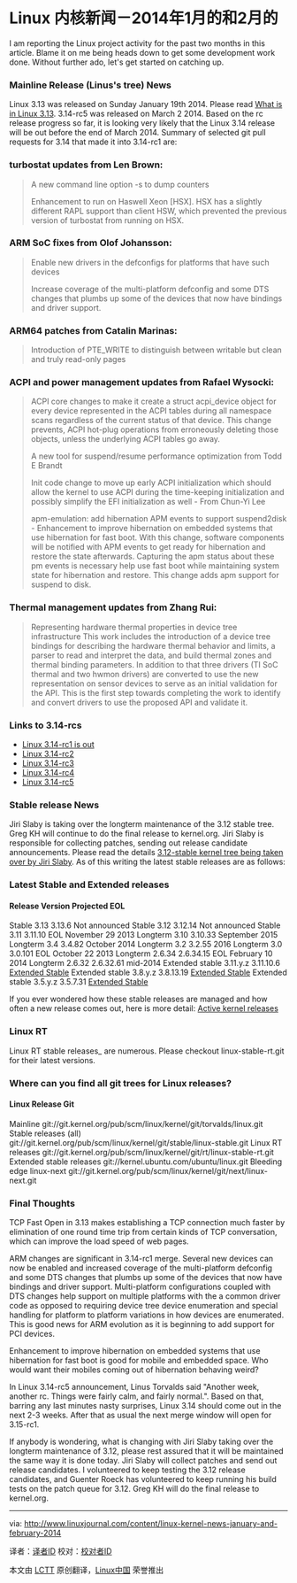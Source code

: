 Linux 内核新闻－2014年1月的和2月的
================================================================================
I am reporting the Linux project activity for the past two months in this article. Blame it on me being heads down to get some development work done. Without further ado, let's get started on catching up.

### Mainline Release (Linus's tree) News ###

Linux 3.13 was released on Sunday January 19th 2014. Please read [What is in Linux 3.13][1]. 3.14-rc5 was released on March 2 2014. Based on the rc release progress so far, it is looking very likely that the Linux 3.14 release will be out before the end of March 2014. Summary of selected git pull requests for 3.14 that made it into 3.14-rc1 are:

### turbostat updates from Len Brown:  ###

> A new command line option -s to dump counters
> 
> Enhancement to run on Haswell Xeon [HSX]. HSX has a slightly different RAPL support than client HSW, which prevented the previous version of turbostat from running on HSX.

### ARM SoC fixes from Olof Johansson: ###

> Enable new drivers in the defconfigs for platforms that have such devices
> 
> Increase coverage of the multi-platform defconfig and some DTS changes that plumbs up some of the devices that now have bindings and driver support.

### ARM64 patches from Catalin Marinas: ###

> Introduction of PTE_WRITE to distinguish between writable but clean and truly read-only pages

### ACPI and power management updates from Rafael Wysocki: ###

> ACPI core changes to make it create a struct acpi_device object for every device represented in the ACPI tables during all namespace scans regardless of the current status of that device. This change prevents, ACPI hot-plug operations from erroneously deleting those objects, unless the underlying ACPI tables go away.
> 
> A new tool for suspend/resume performance optimization from Todd E Brandt
> 
> Init code change to move up early ACPI initialization which should allow the kernel to use ACPI during the time-keeping initialization and possibly simplify the EFI initialization as well - From Chun-Yi Lee
> 
> apm-emulation: add hibernation APM events to support suspend2disk - Enhancement to improve hibernation on embedded systems that use hibernation for fast boot. With this change, software components will be notified with APM events to get ready for hibernation and restore the state afterwards. Capturing the apm status about these pm events is necessary help use fast boot while maintaining system state for hibernation and restore. This change adds apm support for suspend to disk.

### Thermal management updates from Zhang Rui: ###

> Representing hardware thermal properties in device tree infrastructure This work includes the introduction of a device tree bindings for describing the hardware thermal behavior and limits, a parser to read and interpret the data, and build thermal zones and thermal binding parameters. In addition to that three drivers (TI SoC thermal and two hwmon drivers) are converted to use the new representation on sensor devices to serve as an initial validation for the API. This is the first step towards completing the work to identify and convert drivers to use the proposed API and validate it.

### Links to 3.14-rcs ###

- [Linux 3.14-rc1 is out][2]
- [Linux 3.14-rc2][3]
- [Linux 3.14-rc3][4]
- [Linux 3.14-rc4][5]
- [Linux 3.14-rc5][6]

### Stable release News ###

Jiri Slaby is taking over the longterm maintenance of the 3.12 stable tree. Greg KH will continue to do the final release to kernel.org. Jiri Slaby is responsible for collecting patches, sending out release candidate announcements. Please read the details [3.12-stable kernel tree being taken over by Jiri Slaby][7]. As of this writing the latest stable releases are as follows: 

### Latest Stable and Extended releases ###

#### Release	Version	Projected EOL ####
Stable 3.13	3.13.6	Not announced
Stable 3.12	3.12.14	Not announced
Stable 3.11	3.11.10	EOL November 29 2013
Longterm 3.10	3.10.33	September 2015
Longterm 3.4	3.4.82	October 2014
Longterm 3.2	3.2.55	2016
Longterm 3.0	3.0.101	EOL October 22 2013
Longterm 2.6.34	2.6.34.15 	EOL February 10 2014
Longterm 2.6.32	2.6.32.61 	mid-2014
Extended stable 3.11.y.z	3.11.10.6	[Extended Stable][8]
Extended stable 3.8.y.z	3.8.13.19	[Extended Stable][9]
Extended stable 3.5.y.z	3.5.7.31	[Extended Stable][10]

If you ever wondered how these stable releases are managed and how often a new release comes out, here is more detail: [Active kernel releases][11]

### Linux RT ###

Linux RT stable releases_ are numerous. Please checkout linux-stable-rt.git for their latest versions.

### Where can you find all git trees for Linux releases? ###

#### Linux Release	Git ####

Mainline	git://git.kernel.org/pub/scm/linux/kernel/git/torvalds/linux.git
Stable releases (all)	git://git.kernel.org/pub/scm/linux/kernel/git/stable/linux-stable.git
Linux RT releases	git://git.kernel.org/pub/scm/linux/kernel/git/rt/linux-stable-rt.git
Extended stable releases	git://kernel.ubuntu.com/ubuntu/linux.git
Bleeding edge linux-next	git://git.kernel.org/pub/scm/linux/kernel/git/next/linux-next.git

### Final Thoughts ###

TCP Fast Open in 3.13 makes establishing a TCP connection much faster by elimination of one round time trip from certain kinds of TCP conversation, which can improve the load speed of web pages.

ARM changes are significant in 3.14-rc1 merge. Several new devices can now be enabled and increased coverage of the multi-platform defconfig and some DTS changes that plumbs up some of the devices that now have bindings and driver support. Multi-platform configurations coupled with DTS changes help support on multiple platforms with the a common driver code as opposed to requiring device tree device enumeration and special handling for platform to platform variations in how devices are enumerated. This is good news for ARM evolution as it is beginning to add support for PCI devices.

Enhancement to improve hibernation on embedded systems that use hibernation for fast boot is good for mobile and embedded space. Who would want their mobiles coming out of hibernation behaving weird?

In Linux 3.14-rc5 announcement, Linus Torvalds said "Another week, another rc. Things were fairly calm, and fairly normal.". Based on that, barring any last minutes nasty surprises, Linux 3.14 should come out in the next 2-3 weeks. After that as usual the next merge window will open for 3.15-rc1.

If anybody is wondering, what is changing with Jiri Slaby taking over the longterm maintenance of 3.12, please rest assured that it will be maintained the same way it is done today. Jiri Slaby will collect patches and send out release candidates. I volunteered to keep testing the 3.12 release candidates, and Guenter Roeck has volunteered to keep running his build tests on the patch queue for 3.12. Greg KH will do the final release to kernel.org. 

--------------------------------------------------------------------------------

via: http://www.linuxjournal.com/content/linux-kernel-news-january-and-february-2014

译者：[译者ID](https://github.com/译者ID) 校对：[校对者ID](https://github.com/校对者ID)

本文由 [LCTT](https://github.com/LCTT/TranslateProject) 原创翻译，[Linux中国](http://linux.cn/) 荣誉推出

[1]:http://kernelnewbies.org/LinuxChanges
[2]:https://lkml.org/lkml/2014/2/2/176
[3]:https://lkml.org/lkml/2014/2/9/372
[4]:https://lkml.org/lkml/2014/2/16/120
[5]:https://lkml.org/lkml/2014/2/23/234
[6]:https://lkml.org/lkml/2014/3/2/257
[7]:https://lkml.org/lkml/2014/2/26/596
[8]:https://wiki.ubuntu.com/Kernel/Dev/ExtendedStable
[9]:https://wiki.ubuntu.com/Kernel/Dev/ExtendedStable
[10]:https://wiki.ubuntu.com/Kernel/Dev/ExtendedStable
[11]:https://www.kernel.org/category/releases.html
